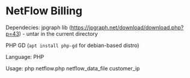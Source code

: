 # NetFlow Billing 

Dependecies: 
jpgraph lib (https://jpgraph.net/download/download.php?p=43) - untar in the current directory

PHP GD (`apt install php-gd` for debian-based distro)

Language: PHP 

Usage: php netflow.php netflow_data_file customer_ip
